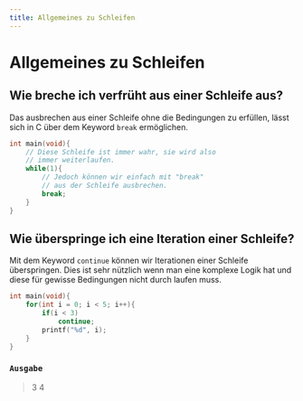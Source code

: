 ```yaml
---
title: Allgemeines zu Schleifen
---
```

# Allgemeines zu Schleifen
## Wie breche ich verfrüht aus einer Schleife aus?
Das ausbrechen aus einer Schleife ohne die Bedingungen zu erfüllen, lässt sich in C über dem Keyword ``break`` ermöglichen.

```c
int main(void){
	// Diese Schleife ist immer wahr, sie wird also
	// immer weiterlaufen.
	while(1){
		// Jedoch können wir einfach mit "break" 
		// aus der Schleife ausbrechen.
		break;
	}
}
```
## Wie überspringe ich eine Iteration einer Schleife?
Mit dem Keyword ``continue`` können wir Iterationen einer Schleife überspringen. Dies ist sehr nützlich wenn man eine  komplexe Logik hat und diese für gewisse Bedingungen nicht durch laufen muss.
```c
int main(void){
	for(int i = 0; i < 5; i++){
		if(i < 3)
			continue;
		printf("%d", i);
	}
}
```
### ``Ausgabe``
> 3
> 4